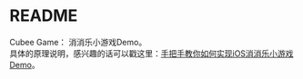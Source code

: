 # README

Cubee Game： 消消乐小游戏Demo。  
具体的原理说明，感兴趣的话可以戳这里：[手把手教你如何实现iOS消消乐小游戏Demo](http://kimihe.com/2016/11/29/%E6%89%8B%E6%8A%8A%E6%89%8B%E6%95%99%E4%BD%A0%E5%A6%82%E4%BD%95%E5%AE%9E%E7%8E%B0iOS%E6%B6%88%E6%B6%88%E4%B9%90%E5%B0%8F%E6%B8%B8%E6%88%8FDemo/)。